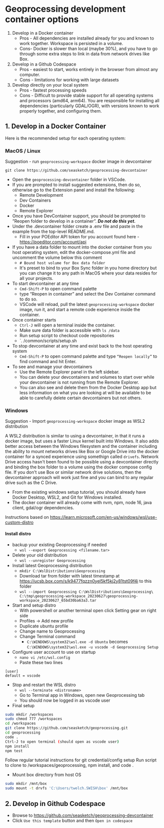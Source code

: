 # Geoprocessing development container options

1. Develop in a Docker container
    * Pros - All dependencies are installed already for you and known to work together.  Workspace is persisted in a volume.
    * Cons- Docker is slower than local (maybe 30%), and you have to go through some extra steps to link in data from network drives like Box.
2. Develop in a Github Codespace
    * Pros - easiest to start, works entirely in the browser from almost any computer.
    * Cons - limitations for working with large datasets
3. Develop directly on your local system
    * Pros - fastest processing speeds
    * Cons - Difficult to provide stable support for all operating systems and processors (amd64, arm64). You are responsible for installing all dependencies (particularly GDAL/OGR), with versions known to work properly together, and configuring them.

## 1. Develop in a Docker Container

Here is the recommended setup for each operating system:

### MacOS / Linux

Suggestion - run `geoprocessing-workspace` docker image in devcontainer

```
git clone https://github.com/seasketch/geoprocessing-devcontainer
```

* Open the `geoprocessing-devcontainer` folder in VSCode.
* If you are prompted to install suggested extensions, then do so, otherwise go to the Extension panel and install the following:
  * Remote Development
  * Dev Containers
  * Docker
  * Remote Explorer
* Once you have DevContainer support, you should be prompted to ”Reopen folder to develop in a container”.  <b>*Do not do this yet.*</b>
* Under the .devcontainer folder create a .env file and paste in the example from the top-level README.md.
  * Fill in your POEditor API token for you account found here - https://poeditor.com/account/api 
* If you have a data folder to mount into the docker container from you host operating system, edit the docker-compose.yml file and uncomment the volume below this comment
  * `# Bound host volume for Box data folder`
  * It's preset to bind to your Box Sync folder in you home directory but you can change it to any path in MacOS where your data resides for all your projects.
* To start devcontainer at any time
  * `Cmd-Shift-P` to open command palette
  * type “Reopen in container” and select the Dev Container command to do so.
  * VSCode will reload, pull the latest `geoprocessing-workspace` docker image, run it, and start a remote code experience inside the container.  
* Once container starts
  * `Ctrl-J` will open a terminal inside the container.
  * Make sure data folder is accessible with `ls /data`
  * Run setup script to checkout code repositories
  * `. /common/scripts/setup.sh
* To stop devcontainer at any time and exist back to the host operating system
  * `Cmd-Shift-P` to open command palette and type `“Reopen locally”` to find command and hit Enter.
* To see and manage your devcontainers
  * Use the Remote Explorer panel in the left sidebar.
  * You can delete your devcontainers and volumes to start over while your devcontainer is not running from the Remote Explorer.
  * You can also see and delete them from the Docker Desktop app but less information on what you are looking at will be available to be able to carefully delete certain devcontainers but not others.

### Windows

Suggestion -  Import `geoprocessing-workspace` docker image as  WSL2 distribution

A WSL2 distribution is similar to using a devcontainer, in that it runs a docker image, but uses a faster Linux kernel built into Windows.  It also adds better access between the Windows filesystem and the container including the ability to mount networks drives like Box or Google Drive into the docker container for a synced experience using somethign called `drivefs`.  Network Drive access hasn't been found to be possible using a devcontainer directly and binding the box folder to a volume using the docker compose config file.  If you don't use Box or similar network drive solutions, then the devcontainer approach will work just fine and you can bind to any regular drive such as the C Drive.

* From the existing windows setup tutorial, you should already have Docker Desktop, WSL2, and Git for Windows installed.
* The docker container will already come with nvm, npm, node 16, java client, gdal/ogr dependencies.

Instructions based on https://learn.microsoft.com/en-us/windows/wsl/use-custom-distro

#### Install distro
* backup your existing Geoprocessing if needed
  * `wsl --export Geoprocessing <filename.tar>`
* Delete your old distribution
  * `wsl --unregister Geoprocessing`
* Install latest Geoprocessing distribution
  * `mkdir C:\WslDistributions\Geoprocessing`
  * Download tar from folder with latest timestamp at https://ucsb.box.com/s/k9477fqzzn0yel5kf5kj2y81tst09f4i to this folder
  * `wsl --import Geoprocessing C:\WslDistributions\Geoprocessing\ C:\tmp\geoprocessing-workspace_20230627\geoprocessing-workspace_20230627_65bd30ba63a3.tar`
* Start and setup distro
  * With powershell or another terminal open click Setting gear on right side
  * Profiles -> Add new profile
  * Duplicate ubuntu profile
  * Change name to Geoprocessing
  * Change Terminal command
    * `C:\WINDOWS\system32\wsl.exe -d Ubuntu` becomes `C:\WINDOWS\system32\wsl.exe -u vscode -d Geoprocessing
Setup`
* Configure user account to use on startup
  * `nano vi /etc/wsl.config`
  * Paste these two lines

```
[user]
default = vscode
```

* Stop and restart the WSL distro
  * `wsl --terminate <distroname>`
  * Go to Terminal app in Windows, open new Geoprocessing tab
  * You should now be logged in as vscode user
* Final setup

```bash
sudo mkdir /workspaces
sudo chmod 777 /workspaces
cd /workspaces
git clone https://github.com/seasketch/geoprocessing.git
cd geoprocessing
code .
Ctrl-J to open terminal (should open as vscode user)
npm install
npm test
```
Follow regular tutorial instructions for git credential/config setup
Run script to clone to /workspaces/geoprocessing, npm install, and code .

* Mount box directory from host OS

```bash
sudo mkdir /mnt/box
sudo mount -t drvfs 'C:\Users/twelch.SWISH\box' /mnt/box
```

## 2. Develop in Github Codespace

* Browse to https://github.com/seasketch/geoprocessing-devcontainer
* Click `Use this template` button and then `Open in codespace`